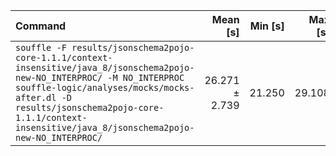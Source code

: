 | Command | Mean [s] | Min [s] | Max [s] | Relative |
|:---|---:|---:|---:|---:|
| `souffle -F results/jsonschema2pojo-core-1.1.1/context-insensitive/java_8/jsonschema2pojo-new-NO_INTERPROC/ -M NO_INTERPROC souffle-logic/analyses/mocks/mocks-after.dl -D results/jsonschema2pojo-core-1.1.1/context-insensitive/java_8/jsonschema2pojo-new-NO_INTERPROC/` | 26.271 ± 2.739 | 21.250 | 29.108 | 1.00 |
